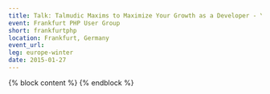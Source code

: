 ```yaml
---
title: Talk: Talmudic Maxims to Maximize Your Growth as a Developer - Yitzchok Willroth
event: Frankfurt PHP User Group
short: frankfurtphp
location: Frankfurt, Germany
event_url:
leg: europe-winter
date: 2015-01-27
---
```

{% block content %}
{% endblock %}